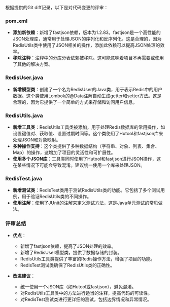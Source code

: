 根据提供的Git diff记录，以下是对代码变更的评审：

### pom.xml
- **添加新依赖**：新增了fastjson依赖，版本为1.2.83。fastjson是一个高性能的JSON处理库，通常用于处理JSON的序列化和反序列化。这是合理的，因为RedisUtils类中使用了JSON相关的操作，添加此依赖可以提高JSON处理的效率。
- **移除注释**：注释中的分库分表依赖被移除。这可能意味着项目不再需要或使用了其他的解决方案。

### RedisUser.java
- **新增模型类**：创建了一个名为RedisUser的Java类，用于表示Redis中的用户数据。这个类使用Lombok的@Data注解自动生成getter和setter方法。这是合理的，因为它提供了一个简单的方式来存储和访问用户信息。

### RedisUtils.java
- **新增工具类**：RedisUtils工具类被添加，用于处理Redis数据库的常用操作，如设置键值对、获取值、设置过期时间等。这个类使用了Hutool和fastjson库来处理JSON和对象映射。
- **多种操作支持**：这个类提供了多种数据结构（字符串、对象、列表、集合、Map）的操作，这增加了项目的灵活性和可扩展性。
- **使用多个JSON库**：工具类同时使用了Hutool和fastjson进行JSON操作，这在某些情况下可能会导致混淆。建议统一使用一个库来处理JSON。

### RedisTest.java
- **新增测试类**：RedisTest类用于测试RedisUtils类的功能。它包括了多个测试用例，用于验证RedisUtils类的不同操作。
- **使用注解**：使用了JUnit的注解来定义测试方法，这是Java单元测试的常见做法。

### 评审总结
- **优点**：
  - 新增了fastjson依赖，提高了JSON处理的效率。
  - 新增了RedisUser模型类，提供了数据存储的封装。
  - RedisUtils工具类提供了丰富的Redis操作方法，增强了项目的功能。
  - RedisTest测试类确保了RedisUtils类的正确性。

- **改进建议**：
  - 统一使用一个JSON库（如Hutool或fastjson），避免混淆。
  - 对RedisUtils工具类中的方法进行适当的注释，提高代码的可读性。
  - 对RedisTest测试类进行更详细的测试，包括边界情况和异常情况。